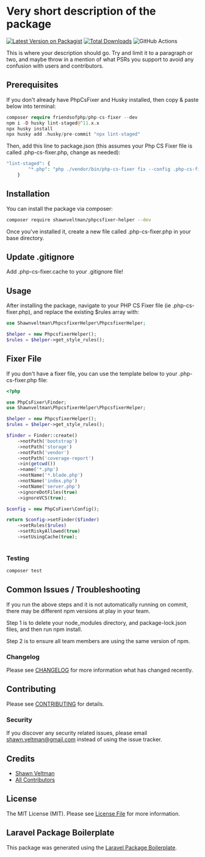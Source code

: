 # Very short description of the package

[![Latest Version on Packagist](https://img.shields.io/packagist/v/shawnveltman/phpcsfixer-helper.svg?style=flat-square)](https://packagist.org/packages/shawnveltman/phpcsfixer-helper)
[![Total Downloads](https://img.shields.io/packagist/dt/shawnveltman/phpcsfixer-helper.svg?style=flat-square)](https://packagist.org/packages/shawnveltman/phpcsfixer-helper)
![GitHub Actions](https://github.com/shawnveltman/phpcsfixer-helper/actions/workflows/main.yml/badge.svg)

This is where your description should go. Try and limit it to a paragraph or two, and maybe throw in a mention of what
PSRs you support to avoid any confusion with users and contributors.

## Prerequisites

If you don't already have PhpCsFixer and Husky installed, then copy & paste below into terminal:

```php
composer require friendsofphp/php-cs-fixer --dev
npm i -D husky lint-staged@^11.x.x
npx husky install
npx husky add .husky/pre-commit "npx lint-staged"
```

Then, add this line to package.json (this assumes your Php CS Fixer file is called .php-cs-fixer.php, change as needed):

```php 
"lint-staged": {
        "*.php": "php ./vendor/bin/php-cs-fixer fix --config .php-cs-fixer.php"
    }
```

## Installation

You can install the package via composer:

```bash
composer require shawnveltman/phpcsfixer-helper --dev
```

Once you've installed it, create a new file called .php-cs-fixer.php in your base directory.

## Update .gitignore

Add .php-cs-fixer.cache to your .gitignore file!

## Usage

After installing the package, navigate to your PHP CS Fixer file (ie .php-cs-fixer.php), and replace the existing $rules
array with:

```php
use Shawnveltman\PhpcsfixerHelper\PhpcsfixerHelper;

$helper = new PhpcsfixerHelper();
$rules = $helper->get_style_rules();
```

## Fixer File

If you don't have a fixer file, you can use the template below to your .php-cs-fixer.php file:

```php
<?php

use PhpCsFixer\Finder;
use Shawnveltman\PhpcsfixerHelper\PhpcsfixerHelper;

$helper = new PhpcsfixerHelper();
$rules = $helper->get_style_rules();

$finder = Finder::create()
    ->notPath('bootstrap')
    ->notPath('storage')
    ->notPath('vendor')
    ->notPath('coverage-report')
    ->in(getcwd())
    ->name('*.php')
    ->notName('*.blade.php')
    ->notName('index.php')
    ->notName('server.php')
    ->ignoreDotFiles(true)
    ->ignoreVCS(true);

$config = new PhpCsFixer\Config();

return $config->setFinder($finder)
    ->setRules($rules)
    ->setRiskyAllowed(true)
    ->setUsingCache(true);
 
```

### Testing

```bash
composer test
```

## Common Issues / Troubleshooting
If you run the above steps and it is not automatically running on commit, there may be different npm versions at play in your team.

Step 1 is to delete your node_modules directory, and package-lock.json files, and then run npm install.

Step 2 is to ensure all team members are using the same version of npm.

### Changelog

Please see [CHANGELOG](CHANGELOG.md) for more information what has changed recently.

## Contributing

Please see [CONTRIBUTING](CONTRIBUTING.md) for details.

### Security

If you discover any security related issues, please email shawn.veltman@gmail.com instead of using the issue tracker.

## Credits

- [Shawn Veltman](https://github.com/shawnveltman)
- [All Contributors](../../contributors)

## License

The MIT License (MIT). Please see [License File](LICENSE.md) for more information.

## Laravel Package Boilerplate

This package was generated using the [Laravel Package Boilerplate](https://laravelpackageboilerplate.com).
